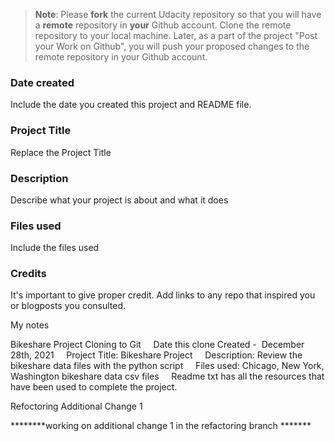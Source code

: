 >**Note**: Please **fork** the current Udacity repository so that you will have a **remote** repository in **your** Github account. Clone the remote repository to your local machine. Later, as a part of the project "Post your Work on Github", you will push your proposed changes to the remote repository in your Github account.

### Date created
Include the date you created this project and README file.

### Project Title
Replace the Project Title

### Description
Describe what your project is about and what it does

### Files used
Include the files used

### Credits
It's important to give proper credit. Add links to any repo that inspired you or blogposts you consulted.


My notes

Bikeshare Project Cloning to Git
    Date this clone Created -  December 28th, 2021
    Project Title: Bikeshare Project
    Description: Review the bikeshare data files with the python script
    Files used: Chicago, New York, Washington bikeshare data csv files
    Readme txt has all the resources that have been used to complete the project.

Refoctoring Additional Change 1

********working on additional change 1 in the refactoring branch *******
